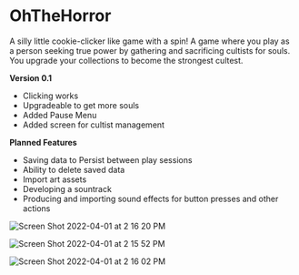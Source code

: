 # OhTheHorror
A silly little cookie-clicker like game with a spin! 
A game where you play as a person seeking true power by gathering and sacrificing cultists for souls. You upgrade your collections to become the strongest cultest.

**Version 0.1**
- Clicking works
- Upgradeable to get more souls
- Added Pause Menu
- Added screen for cultist management

**Planned Features**
- Saving data to Persist between play sessions 
- Ability to delete saved data 
- Import art assets
- Developing a sountrack 
- Producing and importing sound effects for button presses and other actions 

![Screen Shot 2022-04-01 at 2 16 20 PM](https://user-images.githubusercontent.com/98774992/161329051-a65228a5-f112-46f1-938c-b526e4d73986.png)

![Screen Shot 2022-04-01 at 2 15 52 PM](https://user-images.githubusercontent.com/98774992/161329029-95bc8c52-f3f3-4889-a909-0a2309985795.png)

![Screen Shot 2022-04-01 at 2 16 02 PM](https://user-images.githubusercontent.com/98774992/161329061-58707ce5-0e5c-4a78-8661-ae005a228012.png)
